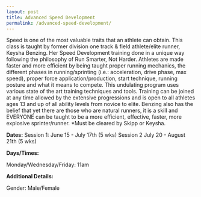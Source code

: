 ```yaml
---
layout: post
title: Advanced Speed Development
permalink: /advanced-speed-development/
---
```


Speed is one of the most valuable traits that an athlete can obtain. This class is taught by former division one track & field athlete/elite runner, Keysha Benzing. Her Speed Development training done in a unique way following the philosophy of Run Smarter, Not Harder. Athletes are made faster and more efficient by being taught proper running mechanics, the different phases in running/sprinting (i.e.: acceleration, drive phase, max speed), proper force application/production, start technique, running posture and what it means to compete. This undulating program uses various state of the art training techniques and tools. Training can be joined at any time allowed by the extensive progressions and is open to all athletes ages 13 and up of all ability levels from novice to elite. Benzing also has the belief that yet there are those who are natural runners, it is a skill and EVERYONE can be taught to be a more efficient, effective, faster, more explosive sprinter/runner.
\*Must be cleared by Skipp or Keysha.

**Dates:**
Session 1: June 15 - July 17th (5 wks)
Session 2 July 20 - August 21th (5 wks)

**Days/Times:**

Monday/Wednesday/Friday: 11am

**Additional Details:**

Gender: Male/Female